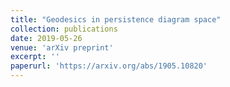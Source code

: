 ```yaml
---
title: "Geodesics in persistence diagram space"
collection: publications
date: 2019-05-26
venue: 'arXiv preprint'
excerpt: ''
paperurl: 'https://arxiv.org/abs/1905.10820'
---
```


<!-- date: 2018-07-28 -->
<!-- This paper is about the number 3. The number 4 is left for future work.-->
